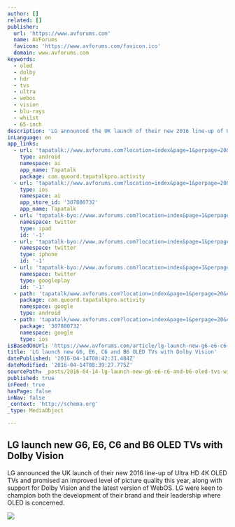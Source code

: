 ```yaml
---
author: []
related: []
publisher:
  url: 'https://www.avforums.com'
  name: AVForums
  favicon: 'https://www.avforums.com/favicon.ico'
  domain: www.avforums.com
keywords:
  - oled
  - dolby
  - hdr
  - tvs
  - ultra
  - webos
  - vision
  - blu-rays
  - whilst
  - 65-inch
description: 'LG announced the UK launch of their new 2016 line-up of Ultra HD 4K OLED TVs and promised an improved level of picture quality this year, along with support for Dolby Vision and the latest version of WebOS. LG were keen to champion both the development of their brand and their leadership where OLED is concerned.'
inLanguage: en
app_links:
  - url: 'tapatalk://www.avforums.com?location=index&page=1&perpage=20&channel=facebook-indexing'
    type: android
    namespace: ai
    app_name: Tapatalk
    package: com.quoord.tapatalkpro.activity
  - url: 'tapatalk://www.avforums.com?location=index&page=1&perpage=20&channel=facebook-indexing'
    type: ios
    namespace: ai
    app_store_id: '307880732'
    app_name: Tapatalk
  - url: 'tapatalk-byo://www.avforums.com?location=index&page=1&perpage=20'
    namespace: twitter
    type: ipad
    id: '-1'
  - url: 'tapatalk-byo://www.avforums.com?location=index&page=1&perpage=20'
    namespace: twitter
    type: iphone
    id: '-1'
  - url: 'tapatalk-byo://www.avforums.com?location=index&page=1&perpage=20'
    namespace: twitter
    type: googleplay
    id: '-1'
  - path: 'tapatalk/www.avforums.com?location=index&page=1&perpage=20&channel=google-indexing'
    package: com.quoord.tapatalkpro.activity
    namespace: google
    type: android
  - path: 'tapatalk/www.avforums.com?location=index&page=1&perpage=20&channel=google-indexing'
    package: '307880732'
    namespace: google
    type: ios
isBasedOnUrl: 'https://www.avforums.com/article/lg-launch-new-g6-e6-c6-and-b6-oled-tvs-with-dolby-vision.12512'
title: 'LG launch new G6, E6, C6 and B6 OLED TVs with Dolby Vision'
datePublished: '2016-04-14T08:42:31.484Z'
dateModified: '2016-04-14T08:39:27.775Z'
sourcePath: _posts/2016-04-14-lg-launch-new-g6-e6-c6-and-b6-oled-tvs-with-dolby-vision.md
published: true
inFeed: true
hasPage: false
inNav: false
_context: 'http://schema.org'
_type: MediaObject

---
```

<article style=""><h1>LG launch new G6, E6, C6 and B6 OLED TVs with Dolby Vision</h1><p>LG announced the UK launch of their new 2016 line-up of Ultra HD 4K OLED TVs and promised an improved level of picture quality this year, along with support for Dolby Vision and the latest version of WebOS. LG were keen to champion both the development of their brand and their leadership where OLED is concerned.</p><img src="https://static.avforums.com/styles/avf/editorial/products/c7b9f-G6.jpg" /></article>